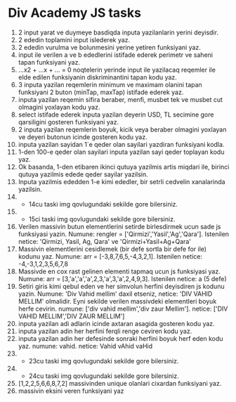 # Div Academy JS tasks

1. 2 input yarat ve duymeye basdiqda inputa yazilanlarin yerini deyisdir.
2. 2 ededin toplamini input islederek yaz.
3. 2 ededin vurulma ve bolunmesini yerine yetiren funksiyani yaz.
4. input ile verilen a ve b ededlerini istifade ederek perimetr ve saheni tapan funksiyani yaz.
5. ...x2 + ...x + ... = 0 noqtelerin yerinde input ile yazilacaq reqemler ile elde edilen funksiyanin diskriminantini tapan kodu yaz.
6. 3 inputa yazilan reqemlerin minimum ve maximam olanini tapan funksiyani 2 buton (minTap, maxTap) istifade ederek yaz.
7. inputa yazilan reqemin sifira beraber, menfi, musbet tek ve musbet cut olmagini yoxlayan kodu yaz.
8. select istifade ederek inputa yazilan deyerin USD, TL secimine gore qarsiligini gosteren funksiyani yaz.
9. 2 inputa yazilan reqemlerin boyuk, kicik veya beraber olmagini yoxlayan ve deyeri butonun icinde gosteren kodu yaz.
10. inputa yazilan sayidan 1`e qeder olan sayilari yazdiran funksiyani kodla.
11. 1-den 100-e qeder olan sayilari inputa yazilan sayi qeder toplayan kodu yaz.
12. Ok basanda, 1-den etibaren ikinci qutuya yazilmis artis miqdari ile, birinci qutuya yazilmis edede qeder sayilar yazilsin.
13. Inputa yazilmis ededden 1-e kimi ededler, bir setrli cedvelin xanalarinda yazilsin.
14. - 14cu taski img qovlugundaki sekilde gore bilersiniz.
15. - 15ci taski img qovlugundaki sekilde gore bilersiniz.
16. Verilen massivin butun elementlerini setirde birlesdirmek ucun sade js funksiyasi yazin. Numune: rengler = ['Qirmizi','Yasil','Ag','Qara']. Istenilen netice: 'Qirmizi, Yasil, Ag, Qara' ve 'Qirmizi+Yasil+Ag+Qara'
17. Massivin elementlerini cesidlemek (bir defe sortla bir defe for ile) kodunu yaz. Numune: arr = [-3,8,7,6,5,-4,3,2,1]. Istenilen netice: -4,-3,1,2,3,5,6,7,8
18. Massivde en cox rast gelinen elementi tapmaq ucun js funksiyasi yaz. Numune: arr = [3,'a','a','a',2,3,'a',3,'a',2,4,9,3]. Istenilen netice: a (5 defe)
19. Setiri giris kimi qebul eden ve her simvolun herfini deyisdiren js kodunu yazin. Numune: 'Div Vahid mellim' daxil etseniz, netice: 'DIV VAHID MELLIM' olmalidir. Eyni sekilde verilen massivdeki elementleri boyuk herfe cevirin. numune: ['div vahid mellim','div zaur Mellim']. netice: ['DIV VAHID MELLIM','DIV ZAUR MELLIM']
20. inputa yazilan adi adlarin icinde axtaran asagida gosteren kodu yaz.
21. inputa yazilan adin her herfini ferqli renge ceviren kodu yaz.
22. inputa yazilan adin her defesinde sonraki herfini boyuk herf eden kodu yaz. numune: vahid. netice: Vahid vAhid vaHid
23. - 23cu taski img qovlugundaki sekilde gore bilersiniz.
24. - 24cu taski img qovlugundaki sekilde gore bilersiniz.
25. [1,2,2,5,6,6,8,7,2] massivinden unique olanlari cixardan funksiyani yaz.
26. massivin eksini veren funksiyani yaz
